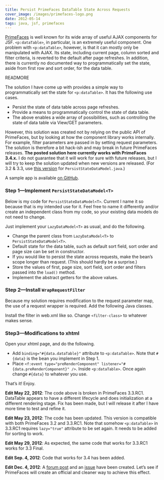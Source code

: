 ```yaml
---
title: Persist PrimeFaces DataTable State Across Requests
cover_image: /images/primefaces-logo.png
date: 2012-05-14
tags: java, jsf, primefaces
---
```

[PrimeFaces](http://primefaces.org/) is well known for its wide array of useful
AJAX components for JSF. `<p:dataTable>`, in particular, is an extremely useful
component. One problem with `<p:dataTable>`, however, is that it can mostly only
be manipulated with AJAX. Its state, including current page, column sorted and
filter criteria, is reverted to the default after page refreshes. In addition,
there is currently no documented way to programmatically set the state, aside
from first row and sort order, for the data table.

READMORE

The solution I have come up with provides a simple way to programmatically set
the state for `<p:dataTable>`. It has the following use cases.

* Persist the state of data table across page refreshes.
* Provide a means to programmatically control the state of data table.
* The above enables a wide array of possibilities, such as controlling the state
  of data table via View/GET parameters.

However, this solution was created not by relying on the public API of
PrimeFaces, but by looking at how the component library works internally. For
example, filter parameters are passed in by setting request parameters. The
solution is therefore a bit hack-ish and may break in future PrimeFaces
releases. **The posted solution here currently works with PrimeFaces 3.4.x.** I
do not guarantee that it will work for sure with future releases, but I will try
to keep the solution updated when new versions are released. (For 3.2 & 3.3,
use [this version](https://gist.github.com/2699190/1eb63862c9c4ad63be87dbc208b026a5022c62d2)
for `PersistStateDataModel.java`.)

A sample app is available [on GitHub](https://github.com/vvasabi/com.bc.datatable).

### Step 1—Implement `PersistStateDataModel<T>`

Below is my code for `PersistStateDataModel<T>`. Current I name it so because
that is my intended use for it. Feel free to name it differently and/or create
an independent class from my code, so your existing data models do not need to
change.

<script src="https://gist.github.com/2699190.js?file=PersistStateDataModel.java"></script>

Just implement your `LazyDataModel<T>` as usual, and do the following.

* Change the parent class from `LazyDataModel<T>` to `PersistStateDataModel<T>`.
* Default state for the data table, such as default sort field, sort order and
  page size can be set in constructor.
* If you would like to persist the state across requests, make the bean’s scope
  longer than request. (This should hardly be a surprise.)
* Store the values of first, page size, sort field, sort order and filters
  passed into the `load()` method.
* Implement the abstract getters for the above values.

### Step 2—Install <code>WrapRequestFilter</code>

Because my solution requires modification to the request parameter map, the use
of a request wrapper is required. Add the following Java classes.

<script src="https://gist.github.com/2699227.js?file=WrapRequestFilter.java"></script>

<script src="https://gist.github.com/2699233.js?file=CustomRequestWrapper.java"></script>

Install the filter in web.xml like so. Change `<filter-class>` to whatever makes
sense.

<script src="https://gist.github.com/2699242.js?file=web.xml"></script>

### Step3—Modifications to xhtml

Open your xhtml page, and do the following.

* Add `binding="#{data.dataTable}"` attribute to `<p:dataTable>`. Note that
  `#{data}` is the bean you implement in Step 1.
* Place `<f:event type="preRenderComponent"
  listener="#{data.preRenderComponent}" />`. Inside `<p:dataTable>`. Once again
  change `#{data}` to whatever you use.

That’s it! Enjoy.

**Edit May 22, 2012**: The code above is broken in PrimeFaces 3.3.RC1. DataTable
appears to have a different lifecycle and does initialization at a different
rendering stage. Fix has been made, but I will release it after I have more time
to test and refine it.

**Edit May 23, 2012**: The code has been updated. This version is compatible
with both PrimeFaces 3.2 and 3.3.RC1. Note that somehow `<p:dataTable>` in
3.3.RC1 requires `lazy="true"` attribute to be set again. It needs to be added
for sorting to work.

**Edit May 29, 2012**: As expected, the same code that works for 3.3.RC1 works
for 3.3 Final.

**Edit Sep. 4, 2012**: Code that works for 3.4 has been added.

**Edit Dec. 4, 2012**: A [forum post](http://forum.primefaces.org/viewtopic.php?f=3&t=26783)
and an [issue](http://code.google.com/p/primefaces/issues/detail?id=4965) have
been created. Let’s see if PrimeFaces will create an official and cleaner way to
achieve this effect.
